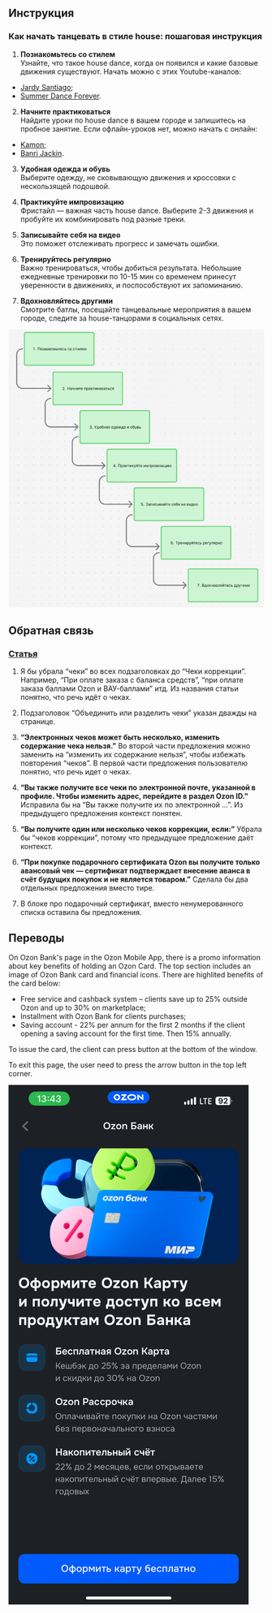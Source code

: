 ## Инструкция

### Как начать танцевать в стиле house: пошаговая инструкция

1. **Познакомьтесь со стилем**</br>
Узнайте, что такое house dance, когда он появился и какие базовые движения существуют. Начать можно с этих Youtube-каналов:
- [Jardy Santiago](https://www.youtube.com/@JardySantiago);
- [Summer Dance Forever](https://www.youtube.com/@SummerDanceForever).

2. **Начните практиковаться**</br>
Найдите уроки по house dance в вашем городе и запишитесь на пробное занятие. Если офлайн-уроков нет, можно начать с онлайн:
- [Kamon](https://kamon.dance/);
- [Banri Jackin](https://www.youtube.com/@housedance-tutorial).

3. **Удобная одежда и обувь**</br>
Выберите одежду, не сковывающую движения и кроссовки с нескользящей подошвой.

4. **Практикуйте импровизацию**</br>
Фристайл — важная часть house dance. Выберите 2-3 движения и пробуйте их комбинировать под разные треки.

5. **Записывайте себя на видео**</br>
Это поможет отслеживать прогресс и замечать ошибки.

6. **Тренируйтесь регулярно**</br>
Важно тренироваться, чтобы добиться результата. Небольшие ежедневные тренировки по 10-15 мин со временем принесут уверенности в движениях, и поспособствуют их запоминанию.

7. **Вдохновляйтесь другими**</br>
Смотрите батлы, посещайте танцевальные мероприятия в вашем городе, следите за house-танцорами в социальных сетях.

![Схема взаимодейстивя компонентов](/path.PNG)

## Обратная связь

### [Статья](https://docs.ozon.ru/common/oplata/cheki-i-dokumenty/?country=RU)

1. Я бы убрала “чеки” во всех подзаголовках до “Чеки коррекции”. Например, “При оплате заказа с баланса средств”, “при оплате заказа баллами Ozon и ВАУ-баллами” итд. Из названия статьи понятно, что речь идёт о чеках.

2. Подзаголовок “Объединить или разделить чеки” указан дважды на странице.

3. **“Электронных чеков может быть несколько, изменить содержание чека нельзя.”**
Во второй части предложения можно заменить на “изменить их содержание нельзя”, чтобы избежать повторения “чеков”. В первой части предложения пользователю понятно, что речь идет о чеках. 

3. **“Вы также получите все чеки по электронной почте, указанной в профиле. Чтобы изменить адрес, перейдите в раздел Ozon ID."**
Исправила бы на “Вы также получите их по электронной …”. Из предыдущего предложения контекст понятен.

4. **“Вы получите один или несколько чеков коррекции, если:”**
Убрала бы “чеков коррекции”, потому что предыдущее предложение даёт контекст.

5. **“При покупке подарочного сертификата Ozon вы получите только авансовый чек — сертификат подтверждает внесение аванса в счёт будущих покупок и не является товаром.”**
Сделала бы два отдельных предложения вместо тире.

6. В блоке про подарочный сертификат, вместо ненумерованного списка оставила бы предложения.

## Переводы

On Ozon Bank's page in the Ozon Mobile App, there is a promo information about key benefits of holding an Ozon Card. The top section includes an image of Ozon Bank card and financial icons. There are highlited benefits of the card below:
- Free service and cashback system – clients save up to 25% outside Ozon and up to 30% on marketplace;
- Installment with Ozon Bank for clients purchases;
- Saving account - 22% per annum for the first 2 months if the client opening a saving account for the first time. Then 15% annually.

To issue the card, the client can press button at the bottom of the window.

To exit this page, the user need to press the arrow button in the top left corner.

![Экран карты Ozon Банк в приложении](/page.PNG)